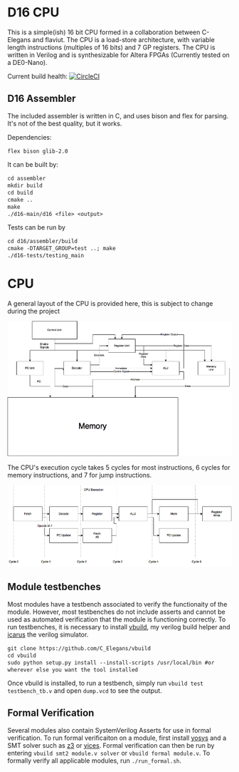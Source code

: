 # D16 CPU
This is a simple(ish) 16 bit CPU formed in a collaboration between C-Elegans and flaviut.
The CPU is a load-store architecture, with variable length instructions (multiples of 16 bits) and 7 GP registers.
The CPU is written in Verilog and is synthesizable for Altera FPGAs (Currently tested on a DE0-Nano).

Current build health:
[![CircleCI](https://circleci.com/gh/d16-processor/d16.svg?style=svg)](https://circleci.com/gh/d16-processor/d16)
## D16 Assembler
The included assembler is written in C, and uses bison and flex for parsing. It's not of the best quality, but it works.
 
Dependencies:
```
flex bison glib-2.0
```

It can be built by:

```
cd assembler
mkdir build
cd build
cmake ..
make 
./d16-main/d16 <file> <output>
```

Tests can be run by

```
cd d16/assembler/build
cmake -DTARGET_GROUP=test ..; make
./d16-tests/testing_main
```

# CPU 
A general layout of the CPU is provided here, this is subject to change during the project


![alt text](https://raw.githubusercontent.com/C-Elegans/d16/master/D16%20Cpu%20Diagram.png "D16 CPU Diagram")


The CPU's execution cycle takes 5 cycles for most instructions, 6 cycles for memory instructions, and 7 for jump instructions.


![alt text](https://raw.githubusercontent.com/C-Elegans/d16/master/CPU%20Execution.png "D16 Execution Diagram")


## Module testbenches
Most modules have a testbench associated to verify the functionaity of the module. However, most testbenches do not include asserts and cannot be used as automated verification that the module is functioning correctly. To run testbenches, it is necessary to install [vbuild](https://github.com/C_Elegans/vbuild), my verilog build helper and [icarus](http://iverilog.icarus.com) the verilog simulator.


```
git clone https://github.com/C_Elegans/vbuild
cd vbuild
sudo python setup.py install --install-scripts /usr/local/bin #or wherever else you want the tool installed
```

Once vbuild is installed, to run a testbench, simply run `vbuild test testbench_tb.v` and open `dump.vcd` to see the output.


## Formal Verification
Several modules also contain SystemVerilog Asserts for use in formal verification. To run formal verificaiton on a module, first install [yosys](https://github.com/cliffordwolf/yosys) and a SMT solver such as [z3](https://github.com/Z3Prover/z3) or [yices](http://yices.csl.sri.com). Formal verification can then be run by entering `vbuild smt2 module.v solver` or `vbuild formal module.v`. To formally verify all applicable modules, run `./run_formal.sh`.
